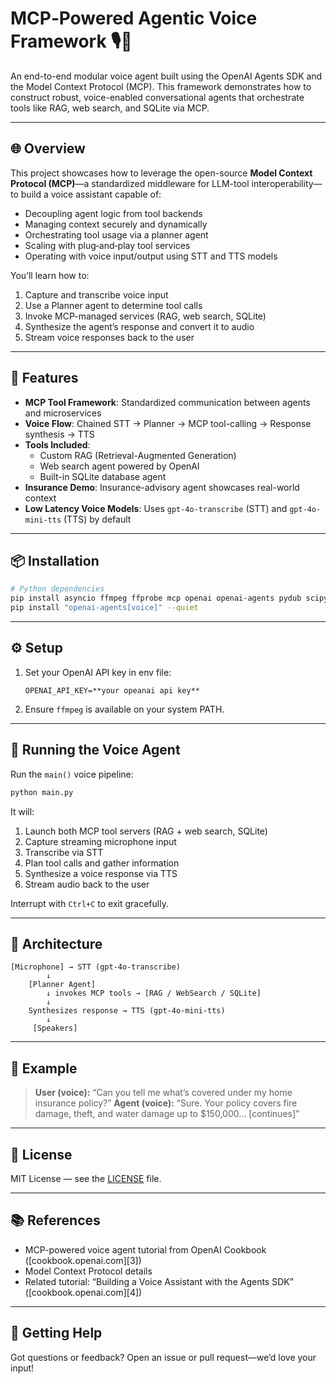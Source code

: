 # MCP‑Powered Agentic Voice Framework 🎙️🤖

An end-to-end modular voice agent built using the OpenAI Agents SDK and the Model Context Protocol (MCP). This framework demonstrates how to construct robust, voice-enabled conversational agents that orchestrate tools like RAG, web search, and SQLite via MCP.

---

## 🌐 Overview

This project showcases how to leverage the open-source **Model Context Protocol (MCP)**—a standardized middleware for LLM-tool interoperability—to build a voice assistant capable of:

- Decoupling agent logic from tool backends
- Managing context securely and dynamically
- Orchestrating tool usage via a planner agent
- Scaling with plug‑and‑play tool services
- Operating with voice input/output using STT and TTS models

You’ll learn how to:

1. Capture and transcribe voice input
2. Use a Planner agent to determine tool calls
3. Invoke MCP-managed services (RAG, web search, SQLite)
4. Synthesize the agent’s response and convert it to audio
5. Stream voice responses back to the user

---

## 🔧 Features

- **MCP Tool Framework**: Standardized communication between agents and microservices
- **Voice Flow**: Chained STT → Planner → MCP tool-calling → Response synthesis → TTS
- **Tools Included**:
  - Custom RAG (Retrieval-Augmented Generation)
  - Web search agent powered by OpenAI
  - Built-in SQLite database agent
- **Insurance Demo**: Insurance-advisory agent showcases real-world context
- **Low Latency Voice Models**: Uses `gpt-4o-transcribe` (STT) and `gpt-4o-mini-tts` (TTS) by default

---

## 📦 Installation

```bash
# Python dependencies
pip install asyncio ffmpeg ffprobe mcp openai openai-agents pydub scipy sounddevice uv nest_asyncio python-dotenv --quiet
pip install "openai-agents[voice]" --quiet
````

---

## ⚙️ Setup

1. Set your OpenAI API key in env file:

   ```
   OPENAI_API_KEY=**your opeanai api key**
   ```

2. Ensure `ffmpeg` is available on your system PATH.

---

## 🚀 Running the Voice Agent

Run the `main()` voice pipeline:

```bash
python main.py
```

It will:

1. Launch both MCP tool servers (RAG + web search, SQLite)
2. Capture streaming microphone input
3. Transcribe via STT
4. Plan tool calls and gather information
5. Synthesize a voice response via TTS
6. Stream audio back to the user

Interrupt with `Ctrl+C` to exit gracefully.

---

## 🧭 Architecture

```
[Microphone] → STT (gpt‑4o‑transcribe)
        ↓
    [Planner Agent]
        ↓ invokes MCP tools → [RAG / WebSearch / SQLite]
        ↓
    Synthesizes response → TTS (gpt‑4o‑mini‑tts)
        ↓
     [Speakers]
```

---

## 🧪 Example

> **User (voice):** “Can you tell me what’s covered under my home insurance policy?”
> **Agent (voice):** “Sure. Your policy covers fire damage, theft, and water damage up to \$150,000… \[continues]”

---

## 📄 License

MIT License — see the [LICENSE](LICENSE) file.

---

## 📚 References

* MCP-powered voice agent tutorial from OpenAI Cookbook ([cookbook.openai.com][3])
* Model Context Protocol details&#x20;
* Related tutorial: “Building a Voice Assistant with the Agents SDK” ([cookbook.openai.com][4])

---

## 🚩 Getting Help

Got questions or feedback? Open an issue or pull request—we’d love your input!
